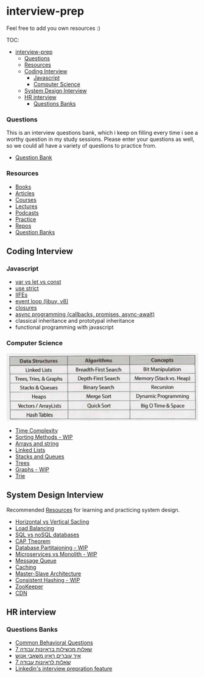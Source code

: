# interview-prep

Feel free to add you own resources :)

TOC:

- [interview-prep](#interview-prep)
    - [Questions](#questions)
    - [Resources](#resources)
  - [Coding Interview](#coding-interview)
    - [Javascript](#javascript)
    - [Computer Science](#computer-science)
  - [System Design Interview](#system-design-interview)
  - [HR interview](#hr-interview)
    - [Questions Banks](#questions-banks)

### Questions

This is an interview questions bank, which i keep on filling every time i see a worthy question in my study sessions.
Please enter your questions as well, so we could all have a variety of questions to practice from.

- [Question Bank](Question-Bank.md)

### Resources

- [Books](Resources/Books.md)
- [Articles](Resources/Articles.md)
- [Courses](Resources/Courses.md)
- [Lectures](Resources/Lectures.md)
- [Podcasts](Resources/Podcasts.md)
- [Practice](Resources/Practice.md)
- [Repos](Resources/Repos.md)
- [Question Banks](Resources/Question%20Banks.md)

## Coding Interview

### Javascript

- [var vs let vs const](JavaScript/variables.md)
- [use strict](JavaScript/strict-mode.md)
- [IIFEs](JavaScript/IIFE.md)
- [event loop (libuv, v8)](JavaScript/event-loop.md)
- [closures](JavaScript/closures.md)
- [async programming (callbacks, promises, async-await)](JavaScript/asyncProg.md)
- classical inheritance and prototypal inheritance
- functional programming with javascript

### Computer Science

![must-know](https://raw.githubusercontent.com/shaharhac/interview-prep/master/must%20know.png)

- [Time Complexity](ComputerScience/Time-Complexity.md)
- [Sorting Methods - WIP](ComputerScience/Sorting-Methods.md)
- [Arrays and string](ComputerScience/Arrays-and-Strings.md)
- [Linked Lists](ComputerScience/Linked-lists.md)
- [Stacks and Queues](ComputerScience/Stacks-and-Queues.md)
- [Trees](ComputerScience/Trees.md)
- [Graphs - WIP](ComputerScience/Graphs.md)
- [Trie](ComputerScience/Trie.md)

## System Design Interview

Recommended [Resources](SystemDesign/Resources.md) for learning and practicing system design.

- [Horizontal vs Vertical Sacling](SystemDesign/Scaling.md)
- [Load Balancing](SystemDesign/Load-Balancing.md)
- [SQL vs noSQL databases](SystemDesign/Databases.md)
- [CAP Theorem](SystemDesign/cap-theorem.md)
- [Database Partitaioning - WIP](SystemDesign/Sharding.md)
- [Microservices vs Monolith - WIP](SystemDesign/Microservices.md)
- [Message Queue](SystemDesign/Message-Queue.md)
- [Caching](SystemDesign/Caching.md)
- [Master-Slave Architecture](SystemDesign/master-slave.md)
- [Consistent Hashing - WIP](SystemDesign/consistent-hashing.md)
- [ZooKeeper](SystemDesign/ZooKeeper.md)
- [CDN](SystemDesign/cdn.md)

## HR interview

### Questions Banks

- [Common Behavioral Questions](https://yangshun.github.io/tech-interview-handbook/behavioral-questions/)
- [7 שאלות מכשילות בראיונות עבודה](https://bit.ly/35LmdcE)
- [איך עוברים ראיון משאבי אנוש](https://www.dialog.co.il/new-world/work-search/blogs/hr-interview-part-1/)
- [7 שאלות לראיונות עבודה](https://bit.ly/2YR9TGb)
- [Linkedin's interview prepration feature](<https://www.linkedin.com/interview-prep/assessments/urn:li:fs_assessment:(1,a)/question/urn:li:fs_assessmentQuestion:(10011,aq11)/>)
